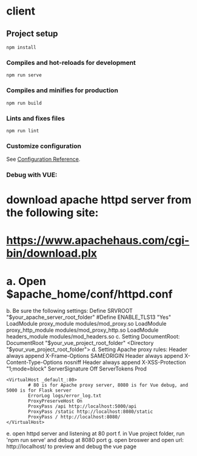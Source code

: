 # client

## Project setup
```
npm install
```

### Compiles and hot-reloads for development
```
npm run serve
```

### Compiles and minifies for production
```
npm run build
```

### Lints and fixes files
```
npm run lint
```

### Customize configuration
See [Configuration Reference](https://cli.vuejs.org/config/).

### Debug with VUE:
# download apache httpd server from the following site:
# https://www.apachehaus.com/cgi-bin/download.plx

# a. Open $apache_home/conf/httpd.conf
  b. Be sure the following settings:
    Define SRVROOT "$your_apache_server_root_folder"
    #Define ENABLE_TLS13 "Yes"
    LoadModule proxy_module modules/mod_proxy.so
    LoadModule proxy_http_module modules/mod_proxy_http.so
    LoadModule headers_module modules/mod_headers.so
  c. Setting DocumentRoot:
  DocumentRoot "$your_vue_project_root_folder"
  <Directory "$your_vue_project_root_folder">
  d. Setting Apache proxy rules:
    Header always append X-Frame-Options SAMEORIGIN
    Header always append X-Content-Type-Options nosniff
    Header always append X-XSS-Protection "1;mode=block"
    ServerSignature Off
    ServerTokens Prod

    <VirtualHost _default_:80>
            # 80 is for Apache proxy server, 8080 is for Vue debug, and 5000 is for Flask server
            ErrorLog logs/error_log.txt
            ProxyPreserveHost On
            ProxyPass /api http://localhost:5000/api
            ProxyPass /static http://localhost:8080/static
            ProxyPass / http://localhost:8080/
    </VirtualHost>
  e. open httpd server and listening at 80 port
  f. in Vue project folder, run 'npm run serve' and debug at 8080 port
  g. open broswer and open url: http://localhost/ to preview and debug the vue page
